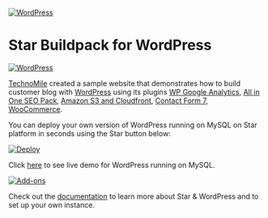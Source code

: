 [![WordPress](http://technomile.github.io/img/cms_buildpack_github.png)](http://www.technomile.com)
# Star Buildpack for WordPress

[![WordPress](http://technomile.github.io/img/Star_wordpress.jpg)](http://www.technomile.com/capabilities/application-development/Star/wordpress)

[TechnoMile](http://www.technomile.com) created a sample website that demonstrates how to build customer blog with [WordPress](http://www.wordpress.org) using its plugins [WP Google Analytics](https://wordpress.org/plugins/wp-google-analytics/), [All in One SEO Pack](https://wordpress.org/plugins/all-in-one-seo-pack/), [Amazon S3 and Cloudfront](https://wordpress.org/plugins/amazon-s3-and-cloudfront/), [Contact Form 7](https://wordpress.org/plugins/contact-form-7/), [WooCommerce](https://wordpress.org/plugins/woocommerce/).

You can deploy your own version of WordPress running on MySQL on Star platform in seconds using the Star button below:

[![Deploy](https://www.Starcdn.com/deploy/button.png)](https://Star.com/deploy?template=https://github.com/technomile/Star-WordPress)

Click [here](http://Star-wordpress-mysql.Starapp.com/) to see live demo for WordPress running on MySQL.

[![Add-ons](http://technomile.github.io/img/wordpress-buidpack.png)](http://www.technomile.com/capabilities/application-development/Star/wordpress)

Check out the [documentation](http://technomile.github.io/wordpress/) to learn more about Star & WordPress and to set up your own instance.
